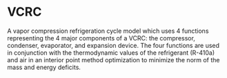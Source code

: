 # VCRC
 A vapor compression refrigeration cycle model which uses 4 functions representing the 4 major components of a VCRC: the compressor, condenser, evaporator, and expansion device. The four functions are used in conjunction with the thermodynamic values of the refrigerant (R-410a) and air in an interior point method optimization to minimize the norm of the mass and energy deficits.
